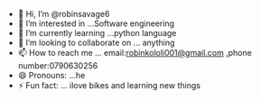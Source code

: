 - 👋 Hi, I’m @robinsavage6
- 👀 I’m interested in ...Software engineering
- 🌱 I’m currently learning ...python language
- 💞️ I’m looking to collaborate on ... anything
- 📫 How to reach me ... email:robinkololi001@gmail.com ,phone number:0790630256 
- 😄 Pronouns: ...he
- ⚡ Fun fact: ... ilove bikes and learning new things

<!---
robinsavage6/robinsavage6 is a ✨ special ✨ repository because its `README.md` (this file) appears on your GitHub profile.
You can click the Preview link to take a look at your changes.
--->
